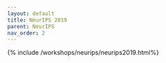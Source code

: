 ```yaml
---
layout: default
title: NeurIPS 2019
parent: NeurIPS
nav_order: 2
---
```


{% include /workshops/neurips/neurips2019.html%}